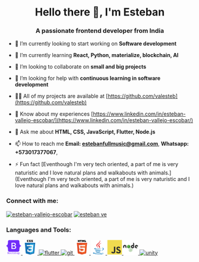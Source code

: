 <h1 align="center">Hello there 👋, I'm Esteban</h1>
<h3 align="center">A passionate frontend developer from India</h3>

- 🔭 I’m currently looking to start working on **Software development**

- 🌱 I’m currently learning **React, Python, materialize, blockchain, AI**

- 👯 I’m looking to collaborate on **small and big projects**

- 🤝 I’m looking for help with **continuous learning in software development**

- 👨‍💻 All of my projects are available at [https://github.com/valesteb](https://github.com/valesteb)

- 📄 Know about my experiences [https://www.linkedin.com/in/esteban-vallejo-escobar/](https://www.linkedin.com/in/esteban-vallejo-escobar/)

- 💬 Ask me about **HTML, CSS, JavaScript, Flutter, Node.js**

- 📫 How to reach me **Email: estebanfullmusic@gmail.com**, **Whatsapp: +573017377067**, 


- ⚡ Fun fact [Eventhough I'm very tech oriented, a part of me is very naturistic and I love natural plans and walkabouts with animals.](Eventhough I'm very tech oriented, a part of me is very naturistic and I love natural plans and walkabouts with animals.)

<h3 align="left">Connect with me:</h3>
<p align="left">
<a href="https://linkedin.com/in/esteban-vallejo-escobar" target="blank"><img align="center" src="https://raw.githubusercontent.com/rahuldkjain/github-profile-readme-generator/master/src/images/icons/Social/linked-in-alt.svg" alt="esteban-vallejo-escobar" height="30" width="40" /></a>
<a href="https://fb.com/esteban ve" target="blank"><img align="center" src="https://raw.githubusercontent.com/rahuldkjain/github-profile-readme-generator/master/src/images/icons/Social/facebook.svg" alt="esteban ve" height="30" width="40" /></a>
</p>

<h3 align="left">Languages and Tools:</h3>
<p align="left"> <a href="https://getbootstrap.com" target="_blank" rel="noreferrer"> <img src="https://raw.githubusercontent.com/devicons/devicon/master/icons/bootstrap/bootstrap-plain-wordmark.svg" alt="bootstrap" width="40" height="40"/> </a> <a href="https://www.w3schools.com/css/" target="_blank" rel="noreferrer"> <img src="https://raw.githubusercontent.com/devicons/devicon/master/icons/css3/css3-original-wordmark.svg" alt="css3" width="40" height="40"/> </a> <a href="https://flutter.dev" target="_blank" rel="noreferrer"> <img src="https://www.vectorlogo.zone/logos/flutterio/flutterio-icon.svg" alt="flutter" width="40" height="40"/> </a> <a href="https://git-scm.com/" target="_blank" rel="noreferrer"> <img src="https://www.vectorlogo.zone/logos/git-scm/git-scm-icon.svg" alt="git" width="40" height="40"/> </a> <a href="https://www.w3.org/html/" target="_blank" rel="noreferrer"> <img src="https://raw.githubusercontent.com/devicons/devicon/master/icons/html5/html5-original-wordmark.svg" alt="html5" width="40" height="40"/> </a> <a href="https://www.java.com" target="_blank" rel="noreferrer"> <img src="https://raw.githubusercontent.com/devicons/devicon/master/icons/java/java-original.svg" alt="java" width="40" height="40"/> </a> <a href="https://developer.mozilla.org/en-US/docs/Web/JavaScript" target="_blank" rel="noreferrer"> <img src="https://raw.githubusercontent.com/devicons/devicon/master/icons/javascript/javascript-original.svg" alt="javascript" width="40" height="40"/> </a> <a href="https://nodejs.org" target="_blank" rel="noreferrer"> <img src="https://raw.githubusercontent.com/devicons/devicon/master/icons/nodejs/nodejs-original-wordmark.svg" alt="nodejs" width="40" height="40"/> </a> <a href="https://unity.com/" target="_blank" rel="noreferrer"> <img src="https://www.vectorlogo.zone/logos/unity3d/unity3d-icon.svg" alt="unity" width="40" height="40"/> </a> </p>
